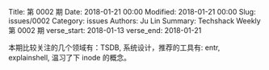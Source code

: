 Title: 第 0002 期
Date: 2018-01-21 00:00
Modified: 2018-01-21 00:00
Slug: issues/0002
Category: issues
Authors: Ju Lin
Summary: Techshack Weekly 第 0002 期
verse_start: 2018-01-13
verse_end: 2018-01-21

本期比较关注的几个领域有：TSDB, 系统设计，推荐的工具有: entr, explainshell, 温习了下 inode 的概念。
